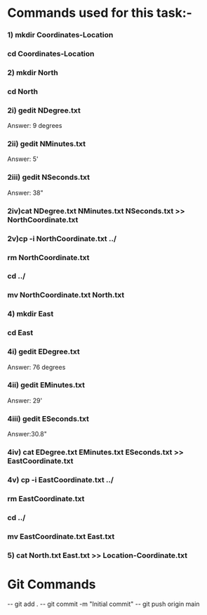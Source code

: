 # Commands used for this task:-

### 1) mkdir Coordinates-Location
### cd Coordinates-Location
### 2) mkdir North
### cd North
### 2i) gedit NDegree.txt
Answer: 9 degrees
### 2ii) gedit NMinutes.txt
Answer: 5'
### 2iii) gedit NSeconds.txt
Answer: 38"
### 2iv)cat NDegree.txt NMinutes.txt NSeconds.txt >> NorthCoordinate.txt
### 2v)cp -i NorthCoordinate.txt ../
### rm NorthCoordinate.txt
### cd ../
### mv NorthCoordinate.txt North.txt

### 4) mkdir East
### cd East
### 4i) gedit EDegree.txt
Answer: 76 degrees
### 4ii) gedit EMinutes.txt
Answer: 29'
### 4iii) gedit ESeconds.txt
Answer:30.8"
### 4iv) cat EDegree.txt EMinutes.txt ESeconds.txt >> EastCoordinate.txt
### 4v) cp -i EastCoordinate.txt ../
### rm EastCoordinate.txt
### cd ../
### mv EastCoordinate.txt East.txt

### 5) cat North.txt East.txt >> Location-Coordinate.txt

# Git Commands

-- git add .
-- git commit -m "Initial commit"
-- git push origin main


   

